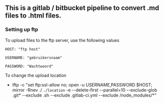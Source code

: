 ## This is a gitlab / bitbucket pipeline to convert .md files to .html files.

### Setting up ftp 

To upload files to the ftp server, use the following values

`HOST: "ftp host"`

`USERNAME: "gebruikersnaam"`

`PASSWORD: "Wachtwoord"`

To change the upload location 

- lftp -c  "set ftp:ssl-allow no; open -u $USERNAME,$PASSWORD $HOST; mirror -Rnev ./ `./location`  -e --delete-first --parallel=10 --exclude-glob .git* --exclude .sh --exclude .gitlab-ci.yml --exclude /node_modules/*" 
